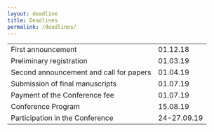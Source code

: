 ```yaml
---
layout: deadline
title: Deadlines
permalink: /deadlines/
---
```


|  |  |
| ------ | ----------- |
| First announcement   | 01.12.18 |
| Preliminary registration | 01.03.19|
| Second announcement and call for papers   |01.04.19 |
|Submission of final manuscripts|01.07.19|
|Payment of the Conference fee|01.07.19|
|Conference Program|15.08.19|
|Participation in the Conference|24-27.09.19|

